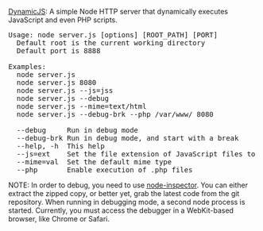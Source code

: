[DynamicJS](https://github.com/nmrugg/DynamicJS): A simple Node HTTP server that dynamically executes JavaScript and even PHP scripts.

<pre>Usage: node server.js [options] [ROOT_PATH] [PORT]
  Default root is the current working directory
  Default port is 8888

Examples:
  node server.js
  node server.js 8080
  node server.js --js=jss
  node server.js --debug
  node server.js --mime=text/html
  node server.js --debug-brk --php /var/www/ 8080

  --debug     Run in debug mode
  --debug-brk Run in debug mode, and start with a break
  --help, -h  This help
  --js=ext    Set the file extension of JavaScript files to execute (default: js)
  --mime=val  Set the default mime type
  --php       Enable execution of .php files
</pre>

NOTE:
In order to debug, you need to use [node-inspector](http://github.com/dannycoates/node-inspector).  You can either extract the zipped copy,
or better yet, grab the latest code from the git repository.  When running in debugging mode, a second node process is started.  Currently,
you must access the debugger in a WebKit-based browser, like Chrome or Safari.
